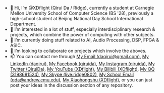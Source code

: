 - 👋 Hi, I’m @XDflight (Qirui Da / Ridge), currently a student at Carnegie Mellon University School of Computer Science (BS '28), previously a high-school student at Beijing National Day School International Department. 
- 👀 I’m interested in a lot of stuff, especially interdisciplinary research & projects, which combine the power of computing with other subjects.
- 🌱 I’m currently doing stuff related to AI, Audio Processing, DSP, FPGA & ASIC. 
- 💞️ I’m looking to collaborate on projects which involve the aboves. 
- 📫 You can contact me through [My Email (daqirui@gmail.com)](mailto:daqirui@gmail.com), [My LinkedIn (daqirui)](https://www.linkedin.com/in/daqirui), [My Facebook (qiruida)](https://facebook.com/qiruida), [My Instagram (qiruida)](https://www.instagram.com/qiruida?igsh=MXA1ZzBxaHVodHIwdg==), [My Twitter (QiruiDa)](https://x.com/QiruiDa?s=09), [My YouTube (XDflight)](http://www.youtube.com/@XDflight), [My Bilibili (XDflight)](https://space.bilibili.com/353418335), [My QQ (3198681524)](#), [My Skype (live:ridge0802)](#), [My School Email (qda@andrew.cmu.edu)](mailto:qda@andrew.cmu.edu), [My Xiaohongshu (XDflight)](https://www.xiaohongshu.com/user/profile/65b469f5000000000d01f225?xhsshare=CopyLink&appuid=65b469f5000000000d01f225&apptime=1715162274), or you can just post your ideas in the discussion section of any repository. 

<!---
XDflight/XDflight is a ✨ special ✨ repository because its `README.md` (this file) appears on your GitHub profile.
You can click the Preview link to take a look at your changes.
--->
